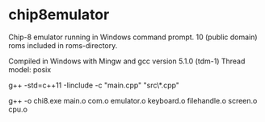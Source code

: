 # chip8emulator
Chip-8 emulator running in Windows command prompt. 10 (public domain) roms included in roms-directory.

Compiled in Windows with Mingw and gcc version 5.1.0 (tdm-1) Thread model: posix

g++ -std=c++11 -Iinclude -c "main.cpp" "src\\*.cpp"

g++ -o chi8.exe main.o com.o emulator.o keyboard.o filehandle.o screen.o cpu.o
